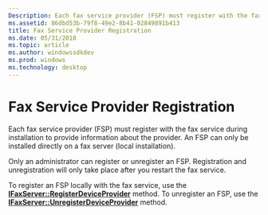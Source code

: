 ```yaml
---
Description: Each fax service provider (FSP) must register with the fax service during installation to provide information about the provider. An FSP can only be installed directly on a fax server (local installation).
ms.assetid: 86dbd53b-79f8-49e2-8b41-02849891b413
title: Fax Service Provider Registration
ms.date: 05/31/2018
ms.topic: article
ms.author: windowssdkdev
ms.prod: windows
ms.technology: desktop
---
```


# Fax Service Provider Registration

Each fax service provider (FSP) must register with the fax service during installation to provide information about the provider. An FSP can only be installed directly on a fax server (local installation).

Only an administrator can register or unregister an FSP. Registration and unregistration will only take place after you restart the fax service.

To register an FSP locally with the fax service, use the [**IFaxServer::RegisterDeviceProvider**](/windows/previous-versions/FaxComex/?branch=master) method. To unregister an FSP, use the [**IFaxServer::UnregisterDeviceProvider**](/windows/previous-versions/FaxComex/?branch=master) method.

 

 



